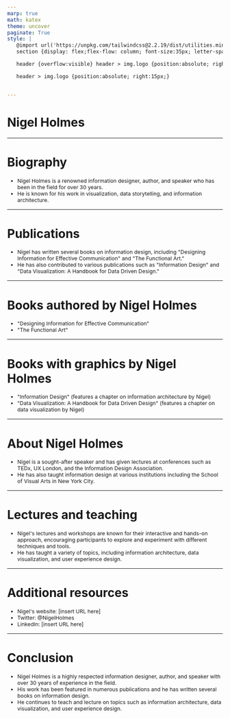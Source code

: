 ```yaml
---
marp: true
math: katex
theme: uncover
paginate: True
style: |
   @import url('https://unpkg.com/tailwindcss@2.2.19/dist/utilities.min.css');
   section {display: flex;flex-flow: column; font-size:35px; letter-spacing:1.4px;}

   header {overflow:visible} header > img.logo {position:absolute; right:15px;}

   header > img.logo {position:absolute; right:15px;}


---
```

<!-- backgroundColor: white -->
<!-- _class: lead -->

 # **Nigel Holmes**

---
<style scoped>p,li {font-size:0.92em}</style>

 # Biography

- Nigel Holmes is a renowned information designer, author, and speaker who has been in the field for over 30 years.
- He is known for his work in visualization, data storytelling, and information architecture.

---
<style scoped>p,li {font-size:0.92em}</style>

 # Publications
- Nigel has written several books on information design, including "Designing Information for Effective Communication" and "The Functional Art."
- He has also contributed to various publications such as "Information Design" and "Data Visualization: A Handbook for Data Driven Design."


---
<style scoped>p,li {font-size:0.92em}</style>

 # Books authored by Nigel Holmes
- "Designing Information for Effective Communication"
- "The Functional Art"


---
<style scoped>p,li {font-size:0.92em}</style>

 # **Books with graphics by Nigel Holmes**

- "Information Design" (features a chapter on information architecture by Nigel)
- "Data Visualization: A Handbook for Data Driven Design" (features a chapter on data visualization by Nigel)

---
<style scoped>p,li {font-size:0.92em}</style>

 # About Nigel Holmes
- Nigel is a sought-after speaker and has given lectures at conferences such as TEDx, UX London, and the Information Design Association.
- He has also taught information design at various institutions including the School of Visual Arts in New York City.


---
<style scoped>p,li {font-size:0.92em}</style>

 # Lectures and teaching

- Nigel's lectures and workshops are known for their interactive and hands-on approach, encouraging participants to explore and experiment with different techniques and tools.
- He has taught a variety of topics, including information architecture, data visualization, and user experience design.

---
<style scoped>p,li {font-size:0.88em}</style>

 # Additional resources
- Nigel's website: [insert URL here]
- Twitter: @NigelHolmes
- LinkedIn: [insert URL here]


---
<style scoped>p,li {font-size:0.88em}</style>

 # Conclusion
- Nigel Holmes is a highly respected information designer, author, and speaker with over 30 years of experience in the field.
- His work has been featured in numerous publications and he has written several books on information design.
- He continues to teach and lecture on topics such as information architecture, data visualization, and user experience design.
